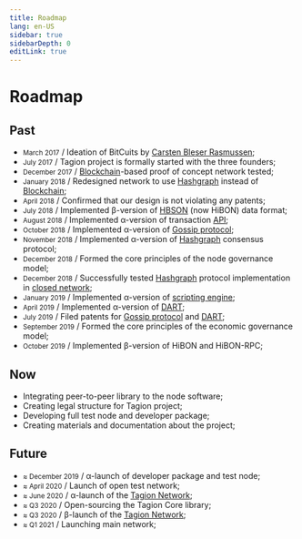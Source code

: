 ```yaml
---
title: Roadmap
lang: en-US
sidebar: true
sidebarDepth: 0
editLink: true
---
```


# Roadmap

## Past

- <small>March 2017</small> / Ideation of BitCuits by [Carsten Bleser Rasmussen](/wiki/development/team.html#carsten-bleser-rasmussen);
- <small>July 2017</small> / Tagion project is formally started with the three founders;
- <small>December 2017</small> / [Blockchain](/wiki/glossary.html#blockchain)-based proof of concept network tested;
- <small>January 2018</small> / Redesigned network to use [Hashgraph](/wiki/glossary.html#hashgraph-protocol) instead of [Blockchain](/wiki/glossary.html#blockchain);
- <small>April 2018</small> / Confirmed that our design is not violating any patents;
- <small>July 2018</small> / Implemented β-version of [HBSON](/wiki/glossary.html#hbson) (now HiBON) data format;
- <small>August 2018</small> / Implemented α-version of transaction [API](/wiki/glossary.html#api);
- <small>October 2018</small> / Implemented α-version of [Gossip protocol](/wiki/glossary.html#gossip-protocol);
- <small>November 2018</small> / Implemented α-version of [Hashgraph](/wiki/glossary.html#hashgraph) consensus protocol;
- <small>December 2018</small> / Formed the core principles of the node governance model;
- <small>December 2018</small> / Successfully tested [Hashgraph](/wiki/glossary.html#hashgraph) protocol implementation in [closed network](/wiki/glossary.html#closed-network);
- <small>January 2019</small> / Implemented α-version of [scripting engine](/wiki/glossary.html#scripting-engine);
- <small>April 2019</small> / Implemented α-version of [DART](/wiki/glossary.html#dart);
- <small>July 2019</small> / Filed patents for [Gossip protocol](/wiki/glossary.html#gossip-protocol) and [DART](/wiki/glossary.html#dart);
- <small>September 2019</small> / Formed the core principles of the economic governance model;
- <small>October 2019</small> / Implemented β-version of HiBON and HiBON-RPC;

## Now

- Integrating peer-to-peer library to the node software;
- Creating legal structure for Tagion project;
- Developing full test node and developer package;
- Creating materials and documentation about the project;


## Future

- <small>≈ December 2019</small> / α-launch of developer package and test node;
- <small>≈ April 2020</small> / Launch of open test network;
- <small>≈ June 2020</small> / α-launch of the [Tagion Network](/wiki/glossary.html#tagion-network);
- <small>≈ Q3 2020</small> / Open-sourcing the Tagion Core library;
- <small>≈ Q3 2020</small> / β-launch of the [Tagion Network](/wiki/glossary.html#tagion-network);
- <small>≈ Q1 2021</small> / Launching main network;
